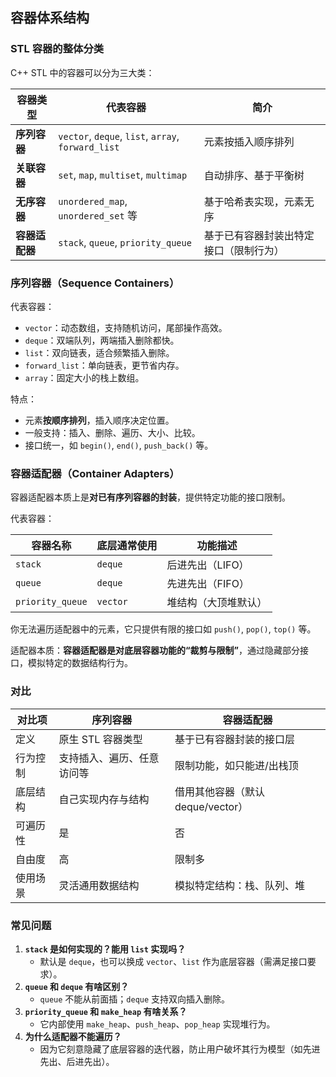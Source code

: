## 容器体系结构

### STL 容器的整体分类

C++ STL 中的容器可以分为三大类：

| 容器类型       | 代表容器                                           | 简介                                   |
| -------------- | -------------------------------------------------- | -------------------------------------- |
| **序列容器**   | `vector`, `deque`, `list`, `array`, `forward_list` | 元素按插入顺序排列                     |
| **关联容器**   | `set`, `map`, `multiset`, `multimap`               | 自动排序、基于平衡树                   |
| **无序容器**   | `unordered_map`, `unordered_set` 等                | 基于哈希表实现，元素无序               |
| **容器适配器** | `stack`, `queue`, `priority_queue`                 | 基于已有容器封装出特定接口（限制行为） |

### 序列容器（Sequence Containers）

代表容器：

- `vector`：动态数组，支持随机访问，尾部操作高效。
- `deque`：双端队列，两端插入删除都快。
- `list`：双向链表，适合频繁插入删除。
- `forward_list`：单向链表，更节省内存。
- `array`：固定大小的栈上数组。

特点：

- 元素**按顺序排列**，插入顺序决定位置。
- 一般支持：插入、删除、遍历、大小、比较。
- 接口统一，如 `begin()`, `end()`, `push_back()` 等。

### 容器适配器（Container Adapters）

容器适配器本质上是**对已有序列容器的封装**，提供特定功能的接口限制。

代表容器：

| 容器名称         | 底层通常使用 | 功能描述             |
| ---------------- | ------------ | -------------------- |
| `stack`          | `deque`      | 后进先出（LIFO）     |
| `queue`          | `deque`      | 先进先出（FIFO）     |
| `priority_queue` | `vector`     | 堆结构（大顶堆默认） |

你无法遍历适配器中的元素，它只提供有限的接口如 `push()`, `pop()`, `top()` 等。

适配器本质：**容器适配器是对底层容器功能的“裁剪与限制”**，通过隐藏部分接口，模拟特定的数据结构行为。

### 对比

| 对比项   | 序列容器                   | 容器适配器                        |
| -------- | -------------------------- | --------------------------------- |
| 定义     | 原生 STL 容器类型          | 基于已有容器封装的接口层          |
| 行为控制 | 支持插入、遍历、任意访问等 | 限制功能，如只能进/出栈顶         |
| 底层结构 | 自己实现内存与结构         | 借用其他容器（默认 deque/vector） |
| 可遍历性 | 是                         | 否                                |
| 自由度   | 高                         | 限制多                            |
| 使用场景 | 灵活通用数据结构           | 模拟特定结构：栈、队列、堆        |

### 常见问题

1. **`stack` 是如何实现的？能用 `list` 实现吗？**
   - 默认是 `deque`，也可以换成 `vector`、`list` 作为底层容器（需满足接口要求）。
2. **`queue` 和 `deque` 有啥区别？**
   - `queue` 不能从前面插；`deque` 支持双向插入删除。
3. **`priority_queue` 和 `make_heap` 有啥关系？**
   - 它内部使用 `make_heap`、`push_heap`、`pop_heap` 实现堆行为。
4. **为什么适配器不能遍历？**
   - 因为它刻意隐藏了底层容器的迭代器，防止用户破坏其行为模型（如先进先出、后进先出）。